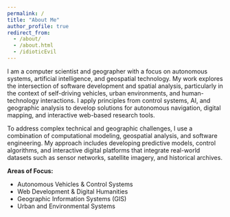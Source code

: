 ```yaml
---
permalink: /
title: "About Me"
author_profile: true
redirect_from: 
  - /about/
  - /about.html
  - /idioticEvil
---
```

I am a computer scientist and geographer with a focus on autonomous systems, artificial intelligence, and geospatial technology. My work explores the intersection of software development and spatial analysis, particularly in the context of self-driving vehicles, urban environments, and human-technology interactions. I apply principles from control systems, AI, and geographic analysis to develop solutions for autonomous navigation, digital mapping, and interactive web-based research tools.

To address complex technical and geographic challenges, I use a combination of computational modeling, geospatial analysis, and software engineering. My approach includes developing predictive models, control algorithms, and interactive digital platforms that integrate real-world datasets such as sensor networks, satellite imagery, and historical archives.

**Areas of Focus:**
- Autonomous Vehicles & Control Systems
- Web Development & Digital Humanities
- Geographic Information Systems (GIS)
- Urban and Environmental Systems
